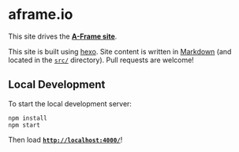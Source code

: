 # aframe.io

This site drives the __[A-Frame site](http://aframe.io/)__.

This site is built using [hexo](http://hexo.io/). Site content is written in [Markdown](http://daringfireball.net/projects/markdown/syntax) (and located in the [`src/`](src/) directory). Pull requests are welcome!


## Local Development

To start the local development server:

    npm install
    npm start

Then load __[`http://localhost:4000/`](http://localhost:4000/)__!
